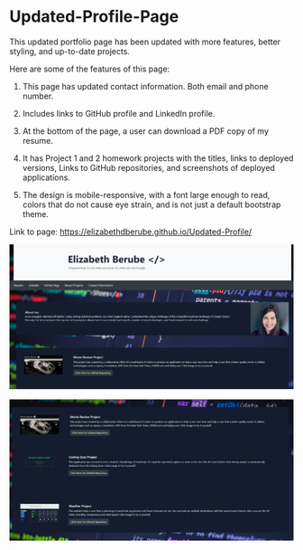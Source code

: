 # Updated-Profile-Page



This updated portfolio page has been updated with more features, better styling, and up-to-date projects.

Here are some of the features of this page:

1. This page has updated contact information. Both email and phone number.

2. Includes links to GitHub profile and LinkedIn profile. 

3. At the bottom of the page, a user can download a PDF copy of my resume.

4. It has Project 1 and 2 homework projects with the titles, links to deployed versions, Links to GitHub repositories, and screenshots of deployed applications. 

5. The design is mobile-responsive, with a font large enough to read, colors that do not cause eye strain, and is not just a default bootstrap theme.


Link to page:  https://elizabethdberube.github.io/Updated-Profile/

![image](Screenshot.png)

![image](Screenshot2.png)
